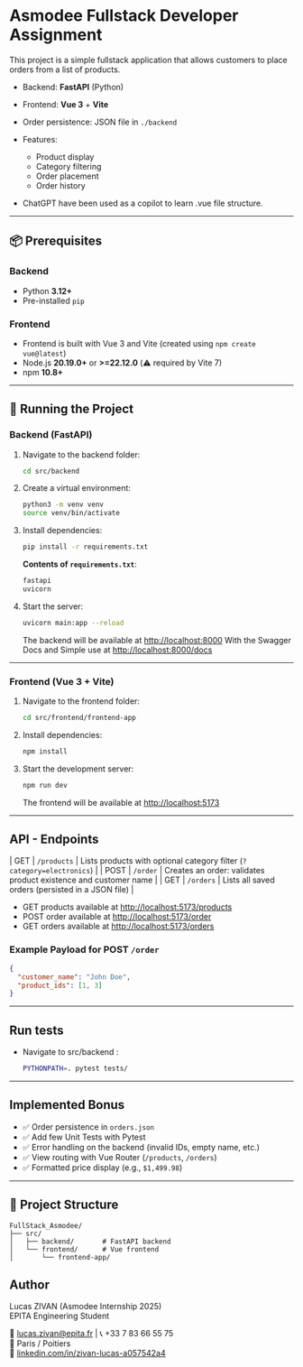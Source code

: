 # Asmodee Fullstack Developer Assignment

This project is a simple fullstack application that allows customers to place orders from a list of products.

- Backend: **FastAPI** (Python)
- Frontend: **Vue 3** + **Vite**
- Order persistence: JSON file in `./backend`
- Features:
  - Product display
  - Category filtering
  - Order placement
  - Order history

- ChatGPT have been used as a copilot to learn .vue file structure.

---

## 📦 Prerequisites

### Backend

- Python **3.12+**
- Pre-installed `pip`

### Frontend

- Frontend is built with Vue 3 and Vite (created using `npm create vue@latest`)
- Node.js **20.19.0+** or **>=22.12.0** (⚠️ required by Vite 7)
- npm **10.8+**

---

## 🚀 Running the Project

### Backend (FastAPI)

1. Navigate to the backend folder:
   ```bash
   cd src/backend
   ```

2. Create a virtual environment:
   ```bash
   python3 -m venv venv
   source venv/bin/activate
   ```

3. Install dependencies:
   ```bash
   pip install -r requirements.txt
   ```

   **Contents of `requirements.txt`**:
   ```txt
   fastapi
   uvicorn
   ```

4. Start the server:
   ```bash
   uvicorn main:app --reload
   ```

   The backend will be available at [http://localhost:8000](http://localhost:8000)
   With the Swagger Docs and Simple use at [http://localhost:8000/docs](http://localhost:8000/docs)

---

### Frontend (Vue 3 + Vite)

1. Navigate to the frontend folder:
   ```bash
   cd src/frontend/frontend-app
   ```

2. Install dependencies:
   ```bash
   npm install
   ```

3. Start the development server:
   ```bash
   npm run dev
   ```

   The frontend will be available at [http://localhost:5173](http://localhost:5173)

---

## API - Endpoints

| GET    | `/products`  | Lists products with optional category filter (`?category=electronics`)     |
| POST   | `/order`     | Creates an order: validates product existence and customer name            |
| GET    | `/orders`    | Lists all saved orders (persisted in a JSON file)                          |

- GET products available at [http://localhost:5173/products](http://localhost:5173/products)
- POST order available at [http://localhost:5173/order](http://localhost:5173/order)
- GET orders available at [http://localhost:5173/orders](http://localhost:5173/orders)
### Example Payload for POST `/order`

```json
{
  "customer_name": "John Doe",
  "product_ids": [1, 3]
}
```

---

## Run tests

- Navigate to src/backend :
   ```bash
   PYTHONPATH=. pytest tests/
   ```

---

## Implemented Bonus

- ✅ Order persistence in `orders.json`
- ✅ Add few Unit Tests with Pytest
- ✅ Error handling on the backend (invalid IDs, empty name, etc.)
- ✅ View routing with Vue Router (`/products`, `/orders`)
- ✅ Formatted price display (e.g., `$1,499.98`)

---

## 📁 Project Structure

```text
FullStack_Asmodee/
├── src/
│   ├── backend/       # FastAPI backend
│   └── frontend/      # Vue frontend
│       └── frontend-app/
```


## Author

Lucas ZIVAN (Asmodee Internship 2025)  
EPITA Engineering Student

📧 lucas.zivan@epita.fr | 📞 +33 7 83 66 55 75  
📍 Paris / Poitiers  
🔗 [linkedin.com/in/zivan-lucas-a057542a4](https://linkedin.com/in/zivan-lucas-a057542a4)
